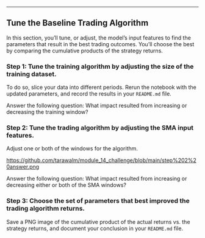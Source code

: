 ---

## Tune the Baseline Trading Algorithm

In this section, you’ll tune, or adjust, the model’s input features to find the parameters that result in the best trading outcomes. You’ll choose the best by comparing the cumulative products of the strategy returns.

### Step 1: Tune the training algorithm by adjusting the size of the training dataset. 

To do so, slice your data into different periods. Rerun the notebook with the updated parameters, and record the results in your `README.md` file. 

Answer the following question: What impact resulted from increasing or decreasing the training window?

### Step 2: Tune the trading algorithm by adjusting the SMA input features. 

Adjust one or both of the windows for the algorithm.

https://github.com/tarawalm/module_14_challenge/blob/main/step%202%20answer.png

Answer the following question: What impact resulted from increasing or decreasing either or both of the SMA windows?

### Step 3: Choose the set of parameters that best improved the trading algorithm returns. 

Save a PNG image of the cumulative product of the actual returns vs. the strategy returns, and document your conclusion in your `README.md` file.
